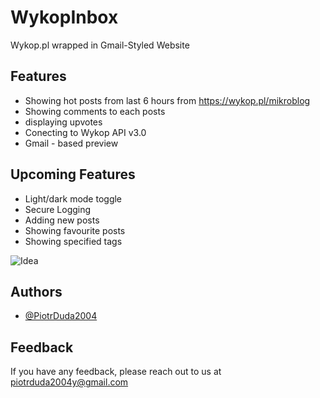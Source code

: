 
# WykopInbox

Wykop.pl wrapped in Gmail-Styled Website

## Features

- Showing hot posts from last 6 hours from https://wykop.pl/mikroblog
- Showing comments to each posts
- displaying upvotes
- Conecting to Wykop API v3.0
- Gmail - based preview

## Upcoming Features
- Light/dark mode toggle
- Secure Logging 
- Adding new posts
- Showing favourite posts
- Showing specified tags

  
![Idea](https://github.com/user-attachments/assets/0ecf14cf-2f70-492f-a988-51a4aa3a268f)

## Authors


- [@PiotrDuda2004](https://www.github.com/PiotrDuda2004)


## Feedback

If you have any feedback, please reach out to us at piotrduda2004y@gmail.com

